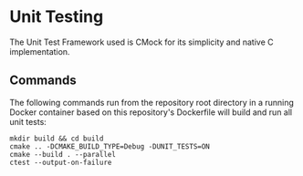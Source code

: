 # Unit Testing

The Unit Test Framework used is CMock for its simplicity and native C implementation.

## Commands

The following commands run from the repository root directory in a running Docker container based on this repository's Dockerfile will build and run all unit tests:

```
mkdir build && cd build
cmake .. -DCMAKE_BUILD_TYPE=Debug -DUNIT_TESTS=ON
cmake --build . --parallel
ctest --output-on-failure
```